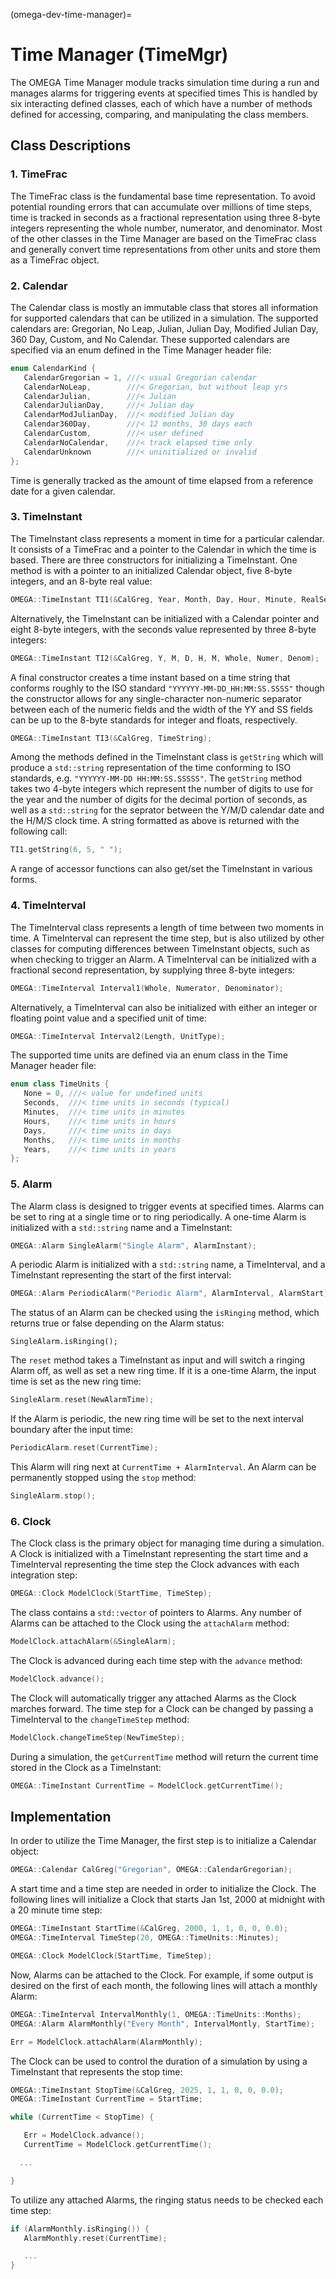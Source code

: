 (omega-dev-time-manager)=

# Time Manager (TimeMgr)

The OMEGA Time Manager module tracks simulation time during a run and manages
alarms for triggering events at specified times This is handled by six
interacting defined classes, each of which have a number of methods defined for
accessing, comparing, and manipulating the class members.

## Class Descriptions

### 1. TimeFrac

The TimeFrac class is the fundamental base time representation. To avoid
potential rounding errors that can accumulate over millions of time steps, time
is tracked in seconds as a fractional representation using three 8-byte integers
representing the whole number, numerator, and denominator. Most of the other
classes in the Time Manager are based on the TimeFrac class and generally
convert time representations from other units and store them as a TimeFrac
object.

### 2. Calendar

The Calendar class is mostly an immutable class that stores all information for
supported calendars that can be utilized in a simulation. The supported
calendars are: Gregorian, No Leap, Julian, Julian Day, Modified Julian Day,
360 Day, Custom, and No Calendar. These supported calendars are specified via an
enum defined in the Time Manager header file:
```c++
enum CalendarKind {
   CalendarGregorian = 1, ///< usual Gregorian calendar
   CalendarNoLeap,        ///< Gregorian, but without leap yrs
   CalendarJulian,        ///< Julian
   CalendarJulianDay,     ///< Julian day
   CalendarModJulianDay,  ///< modified Julian day
   Calendar360Day,        ///< 12 months, 30 days each
   CalendarCustom,        ///< user defined
   CalendarNoCalendar,    ///< track elapsed time only
   CalendarUnknown        ///< uninitialized or invalid
};
```
Time is generally tracked as the amount of time elapsed from a reference date
for a given calendar.

### 3. TimeInstant

The TimeInstant class represents a moment in time for a particular calendar. It
consists of a TimeFrac and a pointer to the Calendar in which the time is based.
There are three constructors for initializing a TimeInstant. One method is with
a pointer to an initialized Calendar object, five 8-byte integers, and an 8-byte
real value:
```c++
OMEGA::TimeInstant TI1(&CalGreg, Year, Month, Day, Hour, Minute, RealSecond);
```
Alternatively, the TimeInstant can be initialized with a Calendar pointer and
eight 8-byte integers, with the seconds value represented by three 8-byte
integers:
```c++
OMEGA::TimeInstant TI2(&CalGreg, Y, M, D, H, M, Whole, Numer, Denom);
```
A final constructor creates a time instant based on a time string that
conforms roughly to the ISO standard `"YYYYYY-MM-DD_HH:MM:SS.SSSS"` though
the constructor allows for any single-character non-numeric separator between
each of the numeric fields and the width of the YY and SS fields can be up
to the 8-byte standards for integer and floats, respectively.
```c++
OMEGA::TimeInstant TI3(&CalGreg, TimeString);
```

Among the methods defined in the TimeInstant class is `getString` which will
produce a `std::string` representation of the time conforming to ISO standards,
 e.g. `"YYYYYY-MM-DD HH:MM:SS.SSSSS"`. The `getString` method takes two 4-byte
integers which represent the number of digits to use for the year and the
number of digits for the decimal portion of seconds, as well as a `std::string`
for the seprator between the Y/M/D calendar date and the H/M/S clock time. A
string formatted as above is returned with the following call:
```c++
TI1.getString(6, 5, " ");
```
A range of accessor functions can also get/set the TimeInstant in various
forms.

### 4. TimeInterval

The TimeInterval class represents a length of time between two moments in time.
A TimeInterval can represent the time step, but is also utilized by other
classes for computing differences between TimeInstant objects, such as when
checking to trigger an Alarm. A TimeInterval can be initialized with a
fractional second representation, by supplying three 8-byte integers:
```c++
OMEGA::TimeInterval Interval1(Whole, Numerator, Denominator);
```
Alternatively, a TimeInterval can also be initialized with either an integer
or floating point value and a specified unit of time:
```c++
OMEGA::TimeInterval Interval2(Length, UnitType);
```
The supported time units are defined via an enum class in the Time Manager
header file:
```c++
enum class TimeUnits {
   None = 0, ///< value for undefined units
   Seconds,  ///< time units in seconds (typical)
   Minutes,  ///< time units in minutes
   Hours,    ///< time units in hours
   Days,     ///< time units in days
   Months,   ///< time units in months
   Years,    ///< time units in years
};
```

### 5. Alarm

The Alarm class is designed to trigger events at specified times. Alarms can be
set to ring at a single time or to ring periodically. A one-time Alarm is
initialized with a `std::string` name and a TimeInstant:
```c++
OMEGA::Alarm SingleAlarm("Single Alarm", AlarmInstant);
```
A periodic Alarm is initialized with a `std::string` name, a TimeInterval, and a
TimeInstant representing the start of the first interval:
```c++
OMEGA::Alarm PeriodicAlarm("Periodic Alarm", AlarmInterval, AlarmStart);
```
The status of an Alarm can be checked using the `isRinging` method, which
returns true or false depending on the Alarm status:
```c+++
SingleAlarm.isRinging();
```
The `reset` method takes a TimeInstant as input and will switch a ringing Alarm
off, as well as set a new ring time. If it is a one-time Alarm, the input time
is set as the new ring time:
```c++
SingleAlarm.reset(NewAlarmTime);
```
If the Alarm is periodic, the new ring time will be set to the next interval
boundary after the input time:
```c++
PeriodicAlarm.reset(CurrentTime);
```
This Alarm will ring next at `CurrentTime + AlarmInterval`. An Alarm can be
permanently stopped using the `stop` method:
```c++
SingleAlarm.stop();
```

### 6. Clock

The Clock class is the primary object for managing time during a simulation.
A Clock is initialized with a TimeInstant representing the start time and a
TimeInterval representing the time step the Clock advances with each integration
step:
```c++
OMEGA::Clock ModelClock(StartTime, TimeStep);
```
The class contains a `std::vector` of pointers to Alarms. Any number of Alarms
can be attached to the Clock using the `attachAlarm` method:
```c++
ModelClock.attachAlarm(&SingleAlarm);
```
The Clock is advanced during each time step with the `advance` method:
```c++
ModelClock.advance();
```
The Clock will automatically trigger any attached Alarms as the Clock marches
forward. The time step for a Clock can be changed by passing a TimeInterval
to the `changeTimeStep` method:
```c++
ModelClock.changeTimeStep(NewTimeStep);
```
During a simulation, the `getCurrentTime` method will return the current time
stored in the Clock as a TimeInstant:
```c++
OMEGA::TimeInstant CurrentTime = ModelClock.getCurrentTime();
```

## Implementation

In order to utilize the Time Manager, the first step is to initialize a
Calendar object:
```c++
OMEGA::Calendar CalGreg("Gregorian", OMEGA::CalendarGregorian);
```
A start time and a time step are needed in order to initialize the Clock. The
following lines will initialize a Clock that starts Jan 1st, 2000 at midnight
with a 20 minute time step:
```c++
OMEGA::TimeInstant StartTime(&CalGreg, 2000, 1, 1, 0, 0, 0.0);
OMEGA::TimeInterval TimeStep(20, OMEGA::TimeUnits::Minutes);

OMEGA::Clock ModelClock(StartTime, TimeStep);
```
Now, Alarms can be attached to the Clock. For example, if some output
is desired on the first of each month, the following lines will attach a
monthly Alarm:
```c++
OMEGA::TimeInterval IntervalMonthly(1, OMEGA::TimeUnits::Months);
OMEGA::Alarm AlarmMonthly("Every Month", IntervalMontly, StartTime);

Err = ModelClock.attachAlarm(AlarmMonthly);
```
The Clock can be used to control the duration of a simulation by using a
TimeInstant that represents the stop time:
```c++
OMEGA::TimeInstant StopTime(&CalGreg, 2025, 1, 1, 0, 0, 0.0);
OMEGA::TimeInstant CurrentTime = StartTime;

while (CurrentTime < StopTime) {

   Err = ModelClock.advance();
   CurrentTime = ModelClock.getCurrentTime();

  ...

}
```
To utilize any attached Alarms, the ringing status needs to be checked each
time step:
```c++
if (AlarmMonthly.isRinging()) {
   AlarmMonthly.reset(CurrentTime);

   ...
}
```
